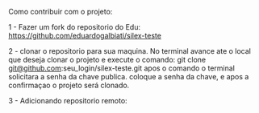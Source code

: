 Como contribuir com o projeto:

1 - Fazer um fork do repositorio do Edu:
https://github.com/eduardogalbiati/silex-teste

2 - clonar o repositorio para sua maquina.
No terminal avance ate o local que deseja clonar o projeto e execute o comando:
git clone git@github.com:seu_login/silex-teste.git
apos o comando o terminal solicitara a senha da chave publica.
coloque a senha da chave, e apos a confirmaçao o projeto será clonado.

3 - Adicionando repositorio remoto:
